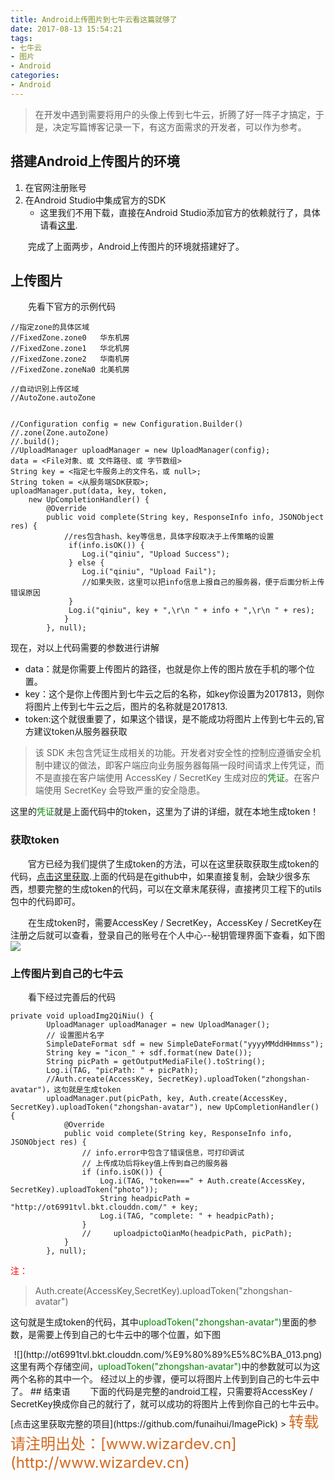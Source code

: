 ```yaml
---
title: Android上传图片到七牛云看这篇就够了
date: 2017-08-13 15:54:21
tags:
- 七牛云 
- 图片 
- Android
categories: 
- Android
---
```

> 在开发中遇到需要将用户的头像上传到七牛云，折腾了好一阵子才搞定，于是，决定写篇博客记录一下，有这方面需求的开发者，可以作为参考。

<!-- more -->
## 搭建Android上传图片的环境
1. 在官网注册账号
2. 在Android Studio中集成官方的SDK
   - 这里我们不用下载，直接在Android Studio添加官方的依赖就行了，具体请看[这里](https://developer.qiniu.com/kodo/sdk/1236/android).


&emsp;&emsp;完成了上面两步，Android上传图片的环境就搭建好了。
## 上传图片
&emsp;&emsp;先看下官方的示例代码
```
//指定zone的具体区域 
//FixedZone.zone0   华东机房
//FixedZone.zone1   华北机房
//FixedZone.zone2   华南机房
//FixedZone.zoneNa0 北美机房

//自动识别上传区域 
//AutoZone.autoZone


//Configuration config = new Configuration.Builder()
//.zone(Zone.autoZone)
//.build();
//UploadManager uploadManager = new UploadManager(config);
data = <File对象、或 文件路径、或 字节数组>
String key = <指定七牛服务上的文件名，或 null>;
String token = <从服务端SDK获取>;
uploadManager.put(data, key, token,
    new UpCompletionHandler() {
        @Override
        public void complete(String key, ResponseInfo info, JSONObject res) {
            //res包含hash、key等信息，具体字段取决于上传策略的设置
             if(info.isOK()) {
                Log.i("qiniu", "Upload Success");
             } else {
                Log.i("qiniu", "Upload Fail");
                //如果失败，这里可以把info信息上报自己的服务器，便于后面分析上传错误原因
             }
             Log.i("qiniu", key + ",\r\n " + info + ",\r\n " + res);
            }
        }, null);
```
现在，对以上代码需要的参数进行讲解
- data：就是你需要上传图片的路径，也就是你上传的图片放在手机的哪个位置。
- key：这个是你上传图片到七牛云之后的名称，如key你设置为2017813，则你将图片上传到七牛云之后，图片的名称就是2017813.
- token:这个就很重要了，如果这个错误，是不能成功将图片上传到七牛云的,官方建议token从服务器获取


> 该 SDK 未包含凭证生成相关的功能。开发者对安全性的控制应遵循安全机制中建议的做法，即客户端应向业务服务器每隔一段时间请求上传凭证，而不是直接在客户端使用 AccessKey / SecretKey 生成对应的<font color=green>凭证</font>。在客户端使用 SecretKey 会导致严重的安全隐患。

这里的<font color=green>凭证</font>就是上面代码中的token，这里为了讲的详细，就在本地生成token！
### 获取token
&emsp;&emsp;官方已经为我们提供了生成token的方法，可以在这里获取获取生成token的代码，[点击这里获取](https://github.com/qiniu/java-sdk/blob/master/src/main/java/com/qiniu/util/Auth.java?ref=developer.qiniu.com).上面的代码是在github中，如果直接复制，会缺少很多东西，想要完整的生成token的代码，可以在文章末尾获得，直接拷贝工程下的utils包中的代码即可。

&emsp;&emsp;在生成token时，需要AccessKey / SecretKey，AccessKey / SecretKey在注册之后就可以查看，登录自己的账号在个人中心--秘钥管理界面下查看，如下图
![](http://ot6991tvl.bkt.clouddn.com/%E9%80%89%E5%8C%BA_012.png)
### 上传图片到自己的七牛云
&emsp;&emsp;看下经过完善后的代码
```
private void uploadImg2QiNiu() {
        UploadManager uploadManager = new UploadManager();
        // 设置图片名字
        SimpleDateFormat sdf = new SimpleDateFormat("yyyyMMddHHmmss");
        String key = "icon_" + sdf.format(new Date());
        String picPath = getOutputMediaFile().toString();
        Log.i(TAG, "picPath: " + picPath);
        //Auth.create(AccessKey, SecretKey).uploadToken("zhongshan-avatar")，这句就是生成token
        uploadManager.put(picPath, key, Auth.create(AccessKey, SecretKey).uploadToken("zhongshan-avatar"), new UpCompletionHandler() {
            @Override
            public void complete(String key, ResponseInfo info, JSONObject res) {
                // info.error中包含了错误信息，可打印调试
                // 上传成功后将key值上传到自己的服务器
                if (info.isOK()) {
                    Log.i(TAG, "token===" + Auth.create(AccessKey, SecretKey).uploadToken("photo"));
                    String headpicPath = "http://ot6991tvl.bkt.clouddn.com/" + key;
                    Log.i(TAG, "complete: " + headpicPath);
                }
                //     uploadpictoQianMo(headpicPath, picPath);
            }
        }, null);
```
<font color = red>注：</font>
>Auth.create(AccessKey,SecretKey).uploadToken("zhongshan-avatar")

这句就是生成token的代码，其中<font color= green>uploadToken("zhongshan-avatar")</font>里面的参数，是需要上传到自己的七牛云中的哪个位置，如下图
<center>
![](http://ot6991tvl.bkt.clouddn.com/%E9%80%89%E5%8C%BA_013.png)</center>
这里有两个存储空间，<font color= green>uploadToken("zhongshan-avatar")</font>中的参数就可以为这两个名称的其中一个。
经过以上的步骤，便可以将图片上传到到自己的七牛云中了。
## 结束语
&emsp;&emsp;下面的代码是完整的android工程，只需要将AccessKey / SecretKey换成你自己的就行了，就可以成功的将图片上传到你自己的七牛云中。
[点击这里获取完整的项目](https://github.com/funaihui/ImagePick)
> <font color=#d2691e size = 5>转载请注明出处：[www.wizardev.cn](http://www.wizardev.cn)<font>
